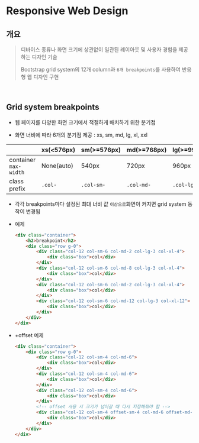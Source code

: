 # Responsive Web Design

## 개요

> 디바이스 종류나 화면 크기에 상관없이 일관된 레이아웃 및 사용자 경험을 제공하는 디자인 기술
> 
> Bootstrap grid system의 12개 column과 `6개 breakpoints`를 사용하여 반응형 웹 디자인 구현

<br>

## Grid system breakpoints

- 웹 페이지를 다양한 화면 크기에서 적절하게 배치하기 위한 분기점

- 화면 너비에 따라 6개의 분기점 제공 : xs, sm, md, lg, xl, xxl

| | xs(<576px) | sm(>=576px) | md(>=768px) | lg(>=992px) | xl(>=1200px) | xxl(>=1400px) |
|---|---|---|--|--|--|--|
|container `max-width`|None(auto)|540px|720px|960px|1140px|1320px|
|class prefix|`.col-`|`.col-sm-`|`.col-md-`|`.col-lg-`|`.col-xl-`|`.col-xxl-`|

- 각각 breakpoints마다 설정된 최대 너비 값 `이상으로`화면이 커지면 grid system 동작이 변경됨

- 예제
  ```html
  <div class="container">
      <h2>breakpoint</h2>
      <div class="row g-0">
          <div class="col-12 col-sm-6 col-md-2 col-lg-3 col-xl-4">
              <div class="box">col</div>
          </div>
          <div class="col-12 col-sm-6 col-md-8 col-lg-3 col-xl-4">
              <div class="box">col</div>
          </div>
          <div class="col-12 col-sm-6 col-md-2 col-lg-3 col-xl-4">
              <div class="box">col</div>
          </div>
          <div class="col-12 col-sm-6 col-md-12 col-lg-3 col-xl-12">
              <div class="box">col</div>
          </div>
      </div>
  </div>
  ```

- +offset 예제
  ```html
  <div class="container">
      <div class="row g-0">
          <div class="col-12 col-sm-4 col-md-6">
              <div class="box">col</div>
          </div>
          <div class="col-12 col-sm-4 col-md-6">
              <div class="box">col</div>
          </div>
          <div class="col-12 col-sm-4 col-md-6">
              <div class="box">col</div>
          </div>
          <!-- offset 사용 시 크기가 넘어갈 때 다시 지정해줘야 함 -->
          <div class="col-12 col-sm-4 offset-sm-4 col-md-6 offset-md-0">
              <div class="box">col</div>
          </div>
      </div>
  </div>
  ```